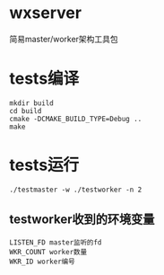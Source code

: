 # wxserver
简易master/worker架构工具包

# tests编译
    mkdir build
    cd build
    cmake -DCMAKE_BUILD_TYPE=Debug ..
    make

# tests运行
    ./testmaster -w ./testworker -n 2
## testworker收到的环境变量
    LISTEN_FD master监听的fd
    WKR_COUNT worker数量
    WKR_ID worker编号